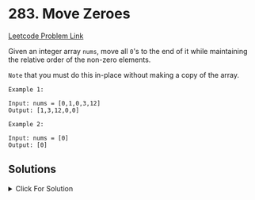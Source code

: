 # 283. Move Zeroes

[Leetcode Problem Link](https://leetcode.com/problems/move-zeroes/description/)

Given an integer array `nums`, move all `0`'s to the end of it while maintaining the relative order of the non-zero elements.

`Note` that you must do this in-place without making a copy of the array.

```
Example 1:

Input: nums = [0,1,0,3,12]
Output: [1,3,12,0,0]
```

```
Example 2:

Input: nums = [0]
Output: [0]
```

## Solutions

<details>
  <summary>Click For Solution</summary>

```JS
var moveZeroes = function(nums) {

    let x = 0

    for(let i = 0; i < nums.length; i++){
        if(nums[i] !== 0){
            nums[x] = nums[i]
            x++
        }
    }

    // Fill all the remaining elements to 0
    for(let i = x; i < nums.length; i++){
        nums[i] = 0
    }
};
```

</details>
